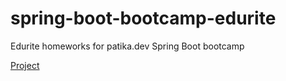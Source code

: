 # spring-boot-bootcamp-edurite
Edurite homeworks for patika.dev Spring Boot bootcamp

[Project](https://github.com/eminyilmazz/spring-boot-ecommerce)
